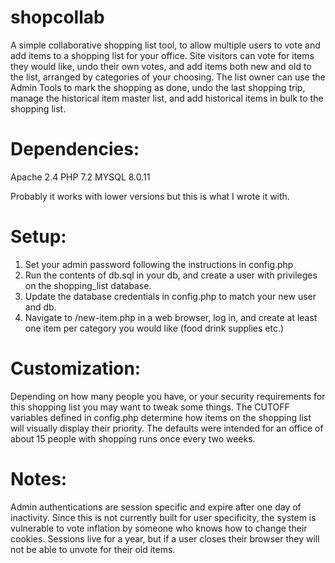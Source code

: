 # shopcollab

A simple collaborative shopping list tool, to allow multiple users to vote and add items to a shopping list for your office.
Site visitors can vote for items they would like, undo their own votes, and add items both new and old to the list, arranged by categories of your choosing.
The list owner can use the Admin Tools to mark the shopping as done, undo the last shopping trip, manage the historical item master list, and add historical items in bulk to the shopping list.

# Dependencies:
Apache 2.4
PHP 7.2
MYSQL 8.0.11

Probably it works with lower versions but this is what I wrote it with.

# Setup:

1. Set your admin password following the instructions in config.php
2. Run the contents of db.sql in your db, and create a user with privileges on the shopping_list database.
3. Update the database credentials in config.php to match your new user and db.
4. Navigate to /new-item.php in a web browser, log in, and create at least one item per category you would like (food drink supplies etc.)

# Customization:

Depending on how many people you have, or your security requirements for this shopping list you may want to tweak some things.
The CUTOFF variables defined in config.php determine how items on the shopping list will visually display their priority.
The defaults were intended for an office of about 15 people with shopping runs once every two weeks.

# Notes:

Admin authentications are session specific and expire after one day of inactivity.
Since this is not currently built for user specificity, the system is vulnerable to vote inflation by someone who knows how to change their cookies.
Sessions live for a year, but if a user closes their browser they will not be able to unvote for their old items.
